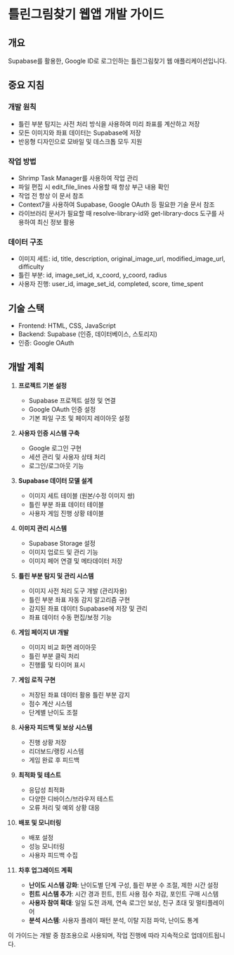 # 틀린그림찾기 웹앱 개발 가이드

## 개요
Supabase를 활용한, Google ID로 로그인하는 틀린그림찾기 웹 애플리케이션입니다.

## 중요 지침

### 개발 원칙
- 틀린 부분 탐지는 사전 처리 방식을 사용하여 미리 좌표를 계산하고 저장
- 모든 이미지와 좌표 데이터는 Supabase에 저장
- 반응형 디자인으로 모바일 및 데스크톱 모두 지원

### 작업 방법
- Shrimp Task Manager를 사용하여 작업 관리
- 파일 편집 시 edit_file_lines 사용할 때 항상 부근 내용 확인
- 작업 전 항상 이 문서 참조
- Context7을 사용하여 Supabase, Google OAuth 등 필요한 기술 문서 참조
- 라이브러리 문서가 필요할 때 resolve-library-id와 get-library-docs 도구를 사용하여 최신 정보 활용

### 데이터 구조
- 이미지 세트: id, title, description, original_image_url, modified_image_url, difficulty
- 틀린 부분: id, image_set_id, x_coord, y_coord, radius
- 사용자 진행: user_id, image_set_id, completed, score, time_spent

## 기술 스택
- Frontend: HTML, CSS, JavaScript
- Backend: Supabase (인증, 데이터베이스, 스토리지)
- 인증: Google OAuth

## 개발 계획

1. **프로젝트 기본 설정**
   - Supabase 프로젝트 설정 및 연결
   - Google OAuth 인증 설정
   - 기본 파일 구조 및 페이지 레이아웃 설정

2. **사용자 인증 시스템 구축**
   - Google 로그인 구현
   - 세션 관리 및 사용자 상태 처리
   - 로그인/로그아웃 기능

3. **Supabase 데이터 모델 설계**
   - 이미지 세트 테이블 (원본/수정 이미지 쌍)
   - 틀린 부분 좌표 데이터 테이블
   - 사용자 게임 진행 상황 테이블

4. **이미지 관리 시스템**
   - Supabase Storage 설정
   - 이미지 업로드 및 관리 기능
   - 이미지 페어 연결 및 메타데이터 저장

5. **틀린 부분 탐지 및 관리 시스템**
   - 이미지 사전 처리 도구 개발 (관리자용)
   - 틀린 부분 좌표 자동 감지 알고리즘 구현
   - 감지된 좌표 데이터 Supabase에 저장 및 관리
   - 좌표 데이터 수동 편집/보정 기능

6. **게임 페이지 UI 개발**
   - 이미지 비교 화면 레이아웃
   - 틀린 부분 클릭 처리
   - 진행률 및 타이머 표시

7. **게임 로직 구현**
   - 저장된 좌표 데이터 활용 틀린 부분 감지
   - 점수 계산 시스템
   - 단계별 난이도 조절

8. **사용자 피드백 및 보상 시스템**
   - 진행 상황 저장
   - 리더보드/랭킹 시스템
   - 게임 완료 후 피드백

9. **최적화 및 테스트**
   - 응답성 최적화
   - 다양한 디바이스/브라우저 테스트
   - 오류 처리 및 예외 상황 대응

10. **배포 및 모니터링**
    - 배포 설정
    - 성능 모니터링
    - 사용자 피드백 수집

11. **차후 업그레이드 계획**
    - **난이도 시스템 강화**: 난이도별 단계 구성, 틀린 부분 수 조절, 제한 시간 설정
    - **힌트 시스템 추가**: 시간 경과 힌트, 힌트 사용 점수 차감, 포인트 구매 시스템
    - **사용자 참여 확대**: 일일 도전 과제, 연속 로그인 보상, 친구 초대 및 멀티플레이어
    - **분석 시스템**: 사용자 플레이 패턴 분석, 이탈 지점 파악, 난이도 통계

이 가이드는 개발 중 참조용으로 사용되며, 작업 진행에 따라 지속적으로 업데이트됩니다. 